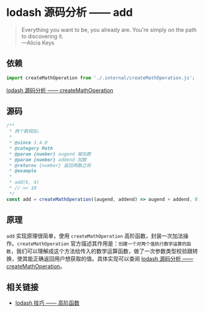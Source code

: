 # lodash 源码分析 —— add

> Everything you want to be, you already are. You're simply on the path to discovering it.  
> —Alicia Keys

## 依赖

```js
import createMathOperation from './.internal/createMathOperation.js';
```

[lodash 源码分析 —— createMathOperation](../Internal/createMathOperation.md)

## 源码

```js
/**
 * 两个数相加。
 *
 * @since 3.4.0
 * @category Math
 * @param {number} augend 被加数
 * @param {number} addend 加数
 * @returns {number} 返回两数之和
 * @example
 *
 * add(6, 4)
 * // => 10
 */
const add = createMathOperation((augend, addend) => augend + addend, 0);
```

## 原理

`add` 实现原理很简单，使用 `createMathOperation` 高阶函数，封装一次加法操作。`createMathOperation` 官方描述其作用是：`创建一个对两个值执行数学运算的函数`，我们可以理解成这个方法给传入的数学运算函数，做了一次参数类型校验跟转换，使其能正确返回用户想获取的值。具体实现可以查阅 [lodash 源码分析 —— createMathOperation](../Internal/createMathOperation.md)。

## 相关链接

- [lodash 技巧 —— 高阶函数](./Tips/higherOrderFunction.md)
